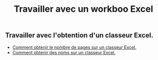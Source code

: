 ﻿---
title: Travailler avec un workboo Excel
second_title: Aspose.Cells Cloud Documen
linktitle: Ge
type: docs
url: /fr/workbook/get/
keywords: Working with getting on an Excel workbook
description: Aspose.Cells Prise en charge de Cloud REST API pour l'obtention d'un classeur Excel. Le SDK prend en charge différents types de langages de développement. Ils incluent Android, C#, Go, Java, NodeJS, Perl, PHP, Python, Ruby et Swift.
weight: 100
---
## Travailler avec l'obtention d'un classeur Excel.

- [Comment obtenir le nombre de pages sur un classeur Excel.](/cells/fr/workbook/get/page-count/)
- [Comment obtenir des noms sur un classeur Excel.](/cells/fr/workbook/get/names/)
